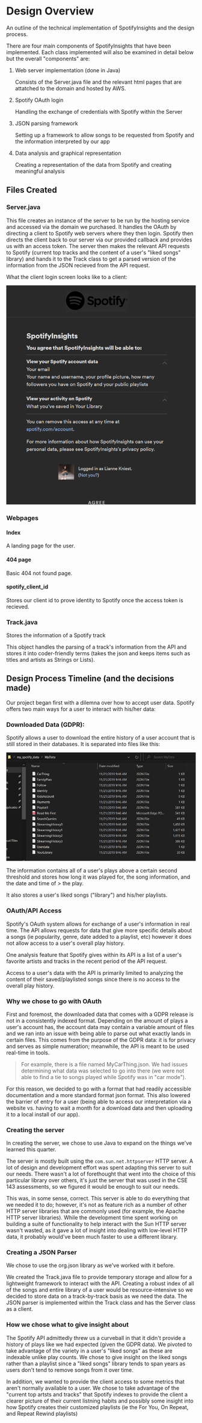 # Design Overview

An outline of the technical implementation of SpotifyInsights and the design process.

There are four main components of SpotifyInsights that have been implemented. Each class implemented will also be examined in detail below but the overall "components" are:

1. Web server implementation (done in Java)
    
    Consists of the Server.java file and the relevant html pages that are attatched to the domain and hosted by AWS.

2. Spotify OAuth login

    Handling the exchange of credentials with Spotify within the Server

3. JSON parsing framework

    Setting up a framework to allow songs to be requested from Spotify and the information interpreted by our app

4. Data analysis and graphical representation

    Creating a representation of the data from Spotify and creating meaningful analysis


## Files Created

### Server.java

This file creates an instance of the server to be run by the hosting service and accessed via the domain we purchased. It handles the OAuth by directing a client to Spotify web servers where they then login. Spotify then directs the client back to our server via our provided callback and provides us with an access token. The server then makes the relevant API requests to Spotify (current top tracks and the content of a user's "liked songs" library) and hands it to the Track class to get a parsed version of the information from the JSON recieved from the API request.

What the client login screen looks like to a client: 

![Spotify API login screen](documentationAssets/login.png)

### Webpages

#### Index

A landing page for the user.

#### 404 page

Basic 404 not found page.

#### spotify_client_id

Stores our client id to prove identity to Spotify once the access token is recieved.

### Track.java

Stores the information of a Spotify track

This object handles the parsing of a track's information from the API and stores it into coder-friendly terms (takes the json and keeps items such as titles and artists as Strings or List<String>s).


## Design Process Timeline (and the decisions made)

Our project began first with a dilemna over how to accept user data. Spotify offers two main ways for a user to interact with his/her data: 

### Downloaded Data (GDPR):

Spotify allows a user to download the entire history of a user account that is still stored in their databases. It is separated into files like this:

![Image of files labeled MyCarThing.json and more](documentationAssets/files.jpg)
 
The information contains all of a user's plays above a certain second threshold and stores how long it was played for, the song information, and the date and time of > the play.
 
It also stores a user's liked songs ("library") and his/her playlists. 

### OAuth/API Access

Spotify's OAuth system allows for exchange of a user's information in real time. The API allows requests for data that give more specific details about a songs (ie popularity, genre, date added to a playlist, etc) however it does not allow access to a user's overall play history. 

One analysis feature that Spotify gives within its API is a list of a user's favorite artists and tracks in the recent period of the API request.
 
Access to a user's data with the API is primarily limited to analyzing the content of their saved/playlisted songs since there is no access to the overall play history.

### Why we chose to go with OAuth

First and foremost, the downloaded data that comes with a GDPR release is not in a consistently indexed format. Depending on the amount of plays a user's account has, the account data may contain a variable amount of files and we ran into an issue with being able to parse out what exactly lands in certain files. This comes from the purpose of the GDPR data: it is for privacy and serves as simple numeration; meanwhile, the API is meant to be used real-time in tools.

> For example, there is a file named MyCarThing.json. We had issues determining what data was selected to go into there (we were not able to find a tie to songs played while Spotify was in "car mode").

For this reason, we decided to go with a format that had readily accessible documentation and a more standard format json format. This also lowered the barrier of entry for a user (being able to access our interpretation via a website vs. having to wait a month for a download data and then uploading it to a local install of our app).

### Creating the server

In creating the server, we chose to use Java to expand on the things we've learned this quarter.

The server is mostly built using the `com.sun.net.httpserver` HTTP server. A lot of design and development effort was spent adapting this server to suit our needs. There wasn't a lot of forethought that went into the choice of this particular library over others, it's just the server that was used in the CSE 143 assessments, so we figured it would be enough to suit our needs. 

This was, in some sense, correct. This server is able to do everything that we needed it to do; however, it's not as feature rich as a number of other HTTP server libraries that are commonly used (for example, the Apache HTTP server libraries). While the development time spent working on building a suite of functionality to help interact with the Sun HTTP server wasn't wasted, as it gave a lot of insight into dealing with low-level HTTP data, it probably would've been much faster to use a different library.

### Creating a JSON Parser

We chose to use the org.json library as we've worked with it before.

We created the Track.java file to provide temporary storage and allow for a lightweight framework to interact with the API. Creating a robust index of all of the songs and entire library of a user would be resource-intensive so we decided to store data on a track-by-track basis as we need the data. The JSON parser is implemented within the Track class and has the Server class as a client. 


### How we chose what to give insight about

The Spotify API admittedly threw us a curveball in that it didn't provide a history of plays like we had expected (given the GDPR data). We pivoted to take advantage of the variety in a user's "liked songs" as these are indexable unlike play counts. We chose to give insight on the liked songs rather than a playlist since a "liked songs" library tends to span years as users don't tend to remove songs from it over time. 

In addition, we wanted to provide the client access to some metrics that aren't normally available to a user. We chose to take advantage of the "current top artsts and tracks" that Spotify indexes to provide the client a clearer picture of their current listning habits and possibly some insight into how Spotify creates their customized playlists (ie the For You, On Repeat, and Repeat Rewind playlists)


